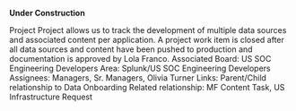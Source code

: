 **Under Construction**

Project
Project allows us to track the development of multiple data sources and associated content per application. A project work item is closed after all data sources and content have been pushed to production and documentation is approved by Lola Franco.
Associated Board: US SOC Engineering Developers
Area: Splunk/US SOC Engineering Developers
Assignees: Managers, Sr. Managers, Olivia Turner
Links: Parent/Child relationship to Data Onboarding
Related relationship: MF Content Task, US Infrastructure Request